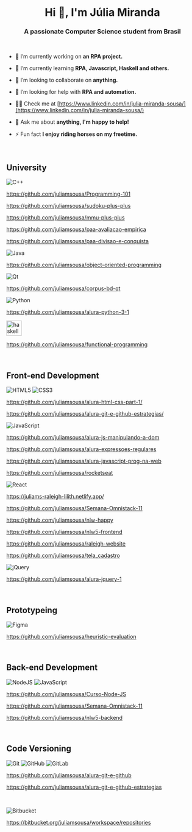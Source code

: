 <h1 align="center">Hi 👋, I'm Júlia Miranda</h1>
<h3 align="center">A passionate Computer Science student from Brasil</h3>

 <br/>
 
- 🔭 I’m currently working on **an RPA project.**

- 🌱 I’m currently learning **RPA, Javascript, Haskell and others.**

- 👯 I’m looking to collaborate on **anything.**

- 🤝 I’m looking for help with **RPA and automation.**

- 👨‍💻 Check me at [https://www.linkedin.com/in/julia-miranda-sousa/](https://www.linkedin.com/in/julia-miranda-sousa/)

- 💬 Ask me about **anything, I'm happy to help!**

- ⚡ Fun fact **I enjoy riding horses on my freetime.**
  
<br/>

<!--------------------------------------------------------------------------------------------------------------------------->
 

## University ######

![C++](https://img.shields.io/badge/c++-%2300599C.svg?style=for-the-badge&logo=c%2B%2B&logoColor=white) 

https://github.com/juliamsousa/Programming-101

https://github.com/juliamsousa/sudoku-plus-plus

https://github.com/juliamsousa/mmu-plus-plus

https://github.com/juliamsousa/paa-avaliacao-empirica

https://github.com/juliamsousa/paa-divisao-e-conquista


![Java](https://img.shields.io/badge/java-%23ED8B00.svg?style=for-the-badge&logo=java&logoColor=white) 

https://github.com/juliamsousa/object-oriented-programming


![Qt](https://img.shields.io/badge/Qt-%23217346.svg?style=for-the-badge&logo=Qt&logoColor=white) 

https://github.com/juliamsousa/corpus-bd-qt

  
![Python](https://img.shields.io/badge/python-3670A0?style=for-the-badge&logo=python&logoColor=ffdd54)

https://github.com/juliamsousa/alura-python-3-1


<img src="https://upload.wikimedia.org/wikipedia/commons/1/1c/Haskell-Logo.svg" alt="haskell" width="40" height="40"/> </a> <a href="https://www.w3.org/html/" target="_blank">
  
https://github.com/juliamsousa/functional-programming
 
  
<!--------------------------------------------------------------------------------------------------------------------------->

<br/>
 
## Front-end Development ######

![HTML5](https://img.shields.io/badge/html5-%23E34F26.svg?style=for-the-badge&logo=html5&logoColor=white) ![CSS3](https://img.shields.io/badge/css3-%231572B6.svg?style=for-the-badge&logo=css3&logoColor=white) 
  
https://github.com/juliamsousa/alura-html-css-part-1/
  
https://github.com/juliamsousa/alura-git-e-github-estrategias/
  

![JavaScript](https://img.shields.io/badge/javascript-%23323330.svg?style=for-the-badge&logo=javascript&logoColor=%23F7DF1E) 
  
https://github.com/juliamsousa/alura-js-manipulando-a-dom
 
https://github.com/juliamsousa/alura-expressoes-regulares
  
https://github.com/juliamsousa/alura-javascript-prog-na-web
  
https://github.com/juliamsousa/rocketseat
  
  
![React](https://img.shields.io/badge/react-%2320232a.svg?style=for-the-badge&logo=react&logoColor=%2361DAFB) 
 
https://juliams-raleigh-lilith.netlify.app/ 

https://github.com/juliamsousa/Semana-Omnistack-11

https://github.com/juliamsousa/nlw-happy
  
https://github.com/juliamsousa/nlw5-frontend  
  
https://github.com/juliamsousa/raleigh-website  
  
https://github.com/juliamsousa/tela_cadastro

  
![jQuery](https://img.shields.io/badge/jquery-%230769AD.svg?style=for-the-badge&logo=jquery&logoColor=white)

https://github.com/juliamsousa/alura-jquery-1
  
<!--------------------------------------------------------------------------------------------------------------------------->
 
<br/>
 
## Prototypeing ######
 
![Figma](https://img.shields.io/badge/figma-%23F24E1E.svg?style=for-the-badge&logo=figma&logoColor=white)
  
 https://github.com/juliamsousa/heuristic-evaluation
  
<!--------------------------------------------------------------------------------------------------------------------------->
 
<br/>
 
## Back-end Development ###### 
  
![NodeJS](https://img.shields.io/badge/node.js-6DA55F?style=for-the-badge&logo=node.js&logoColor=white) ![JavaScript](https://img.shields.io/badge/javascript-%23323330.svg?style=for-the-badge&logo=javascript&logoColor=%23F7DF1E)

https://github.com/juliamsousa/Curso-Node-JS
  
https://github.com/juliamsousa/Semana-Omnistack-11
 
https://github.com/juliamsousa/nlw5-backend
  
<!--------------------------------------------------------------------------------------------------------------------------->
 
<br/>
 
## Code Versioning ###### 
  
![Git](https://img.shields.io/badge/git-%23F05033.svg?style=for-the-badge&logo=git&logoColor=white) ![GitHub](https://img.shields.io/badge/github-%23121011.svg?style=for-the-badge&logo=github&logoColor=white) ![GitLab](https://img.shields.io/badge/gitlab-%23181717.svg?style=for-the-badge&logo=gitlab&logoColor=white)
  
https://github.com/juliamsousa/alura-git-e-github
  
https://github.com/juliamsousa/alura-git-e-github-estrategias
 
<!--------------------------------------------------------------------------------------------------------------------------->
 
<br/>
  
![Bitbucket](https://img.shields.io/badge/bitbucket-%230047B3.svg?style=for-the-badge&logo=bitbucket&logoColor=white)
 
https://bitbucket.org/juliamsousa/workspace/repositories 
